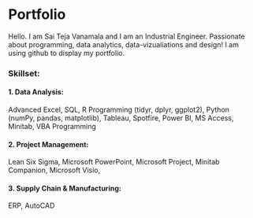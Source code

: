 # Portfolio
Hello. I am Sai Teja Vanamala and I am an Industrial Engineer. Passionate about programming, data analytics, data-vizualiations and design!
I am using github to display my portfolio. 

### Skillset:

#### 1. Data Analysis: 
Advanced Excel, SQL, R Programming (tidyr, dplyr, ggplot2), Python (numPy, pandas, matplotlib), Tableau, Spotfire, Power BI, 
MS Access, Minitab, VBA Programming

#### 2. Project Management:
Lean Six Sigma, Microsoft PowerPoint, Microsoft Project,  Minitab Companion, Microsoft Visio, 

#### 3. Supply Chain & Manufacturing:
ERP, AutoCAD


